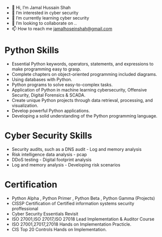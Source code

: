 - 👋 Hi, I’m Jamal Hussain Shah
- 👀 I’m interested in cyber security
- 🌱 I’m currently learning cyber security
- 💞️ I’m looking to collaborate on ..
- 📫 How to reach me jamalhoseinshah@gmail.com

# Python Skills

-	Essential Python keywords, operators, statements, and expressions to make programming easy to grasp.
- Complete chapters on object-oriented programming included diagrams.
- Using databases with Python.
- Python programs to solve easy-to-complex tasks.
- Application of Python in machine learning cybersecurity, Offensive Security, Digital Forensics & SCADA.
- Create unique Python projects through data retrieval, processing, and visualization.
- Develop powerful Python applications.
- Developing a solid understanding of the Python programming language.

# Cyber Security Skills

- Security audits, such as a DNS audit         - Log and memory analysis            
- Risk intelligence data analysis              - pcap          
- DDoS testing                                 - Digital footprint analysis         
- Log and memory analysis                      - Developing risk scenarios
 
 # Certification 
 
 - Python Alpha , Python Primer , Python Beta , Python Gamma (Projects)
 - CISSP Certification of Certified information systems security proffessional 
 - Cyber Security Essentials Revisit
-  ISO 27001,ISO 27017,ISO 27018 Lead Implementation & Auditor Course
-  ISO 27001,27017,27018 Hands on Implementation Practicle.
-  CIS Top 20 Controls Hands on Implementation.

<!---
Jamal Hussain Shah is a ✨ special ✨ repository because its `README.md` (this file) appears on your GitHub profile.
You can click the Preview link to take a look at your changes.
--->

